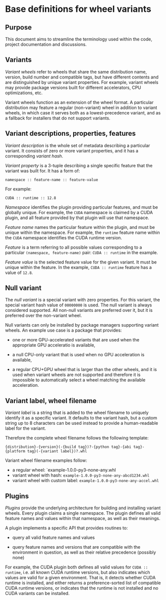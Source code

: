 # Base definitions for wheel variants

## Purpose

This document aims to streamline the terminology used within the code,
project documentation and discussions.


## Variants

*Variant wheels* refer to wheels that share the same distribution name,
version, build number and compatible tags, but have different contents
and are distinguished by unique variant properties. For example, variant
wheels may provide package versions built for different accelerators,
CPU optimizations, etc.

Variant wheels function as an extension of the wheel format.
A particular distribution may feature a regular (non-variant) wheel
in addition to variant wheels, in which case it serves both
as a lowest-precedence variant, and as a fallback for installers that
do not support variants.


## Variant descriptions, properties, features

*Variant description* is the whole set of metadata describing
a particular variant.  It consists of zero or more variant properties,
and it has a corresponding *variant hash*.

*Variant property* is a 3-tuple describing a single specific feature
that the variant was built for.  It has a form of:

    namespace :: feature-name :: feature-value

For example:

    CUDA :: runtime :: 12.8

*Namespace* identifies the plugin providing particular features,
and must be globally unique. For example, the `CUDA` namespace
is claimed by a CUDA plugin, and all feature provided by that plugin
will use that namespace.

*Feature name* names the particular feature within the plugin, and must
be unique within the namespace. For example, the `runtime` feature name
within the `CUDA` namespace identifies the CUDA runtime version.

*Feature* is a term referring to all possible values corresponding
to a particular `(namespace, feature-name)` pair: `CUDA :: runtime`
in the example.

*Feature value* is the selected feature value for the given variant.
It must be unique within the feature. In the example, `CUDA :: runtime`
feature has a value of `12.8`.


## Null variant

The *null variant* is a special variant with zero properties. For this
variant, the special variant hash value of `00000000` is used. The null
variant is always considered supported. All non-null variants are
preferred over it, but it is preferred over the non-variant wheel.

Null variants can only be installed by package managers supporting
variant wheels. An example use case is a package that provides:

- one or more GPU-accelerated variants that are used when
  the appropriate GPU acceleratio is available,

- a null CPU-only variant that is used when no GPU acceleration
  is available,

- a regular CPU+GPU wheel that is larger than the other wheels, and it
  is used when variant wheels are not supported and therefore it is
  impossible to automatically select a wheel matching the available
  acceleration.


## Variant label, wheel filename

*Variant label* is a string that is added to the wheel filename
to uniquely identify it as a specific variant. It defaults
to the variant hash, but a custom string up to 8 characters can be used
instead to provide a human-readable label for the variant.

Therefore the complete wheel filename follows the following template:

```
{distribution}-{version}(-{build tag})?-{python tag}-{abi tag}-{platform tag}(-{variant label})?.whl
```

Variant wheel filename examples follow:

- a regular wheel: `example-1.0.0-py3-none-any.whl
- variant wheel with hash: `example-1.0.0-py3-none-any-abcd1234.whl`
- variant wheel with custom label: `example-1.0.0-py3-none-any-accel.whl`



## Plugins

*Plugins* provide the underlying architecture for building
and installing variant wheels. Every plugin claims a single namespace.
The plugin defines all valid feature names and values within that
namespace, as well as their meanings.

A plugin implements a specific API that provides routines to:

- query all valid feature names and values

- query feature names and versions that are compatible with
  the environment in question, as well as their relative precedence
  (possibly none)

For example, the CUDA plugin both defines all valid values
for `CUDA :: runtime`, i.e. all known CUDA runtime versions, but also
indicates which values are valid for a given environment.  That is,
it detects whether CUDA runtime is installed, and either returns
a preference-sorted list of compatible CUDA runtime versions,
or indicates that the runtime is not installed and no CUDA variants
can be installed.

